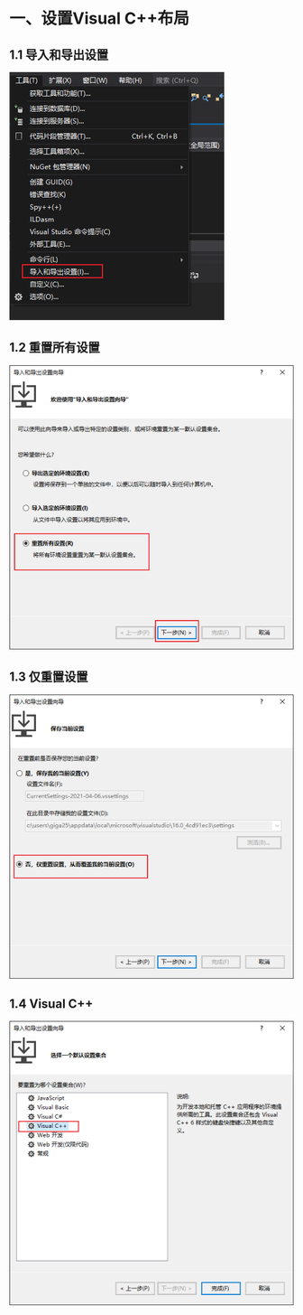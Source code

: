 # 一、设置Visual C++布局



## 1.1 导入和导出设置

![](img/vs-1.png)

## 1.2 重置所有设置

![](img/vs-2.png)

## 1.3 仅重置设置

![](img/vs-3.png)

## 1.4 Visual C++

![](img/vs-4.png)